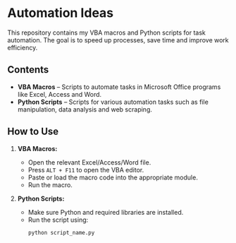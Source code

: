 # Automation Ideas

This repository contains my VBA macros and Python scripts for task automation. The goal is to speed up processes, save time and improve work efficiency.

## Contents

- **VBA Macros** – Scripts to automate tasks in Microsoft Office programs like Excel, Access and Word.
- **Python Scripts** – Scripts for various automation tasks such as file manipulation, data analysis and web scraping.

## How to Use

1. **VBA Macros:**
   - Open the relevant Excel/Access/Word file.
   - Press `ALT + F11` to open the VBA editor.
   - Paste or load the macro code into the appropriate module.
   - Run the macro.

2. **Python Scripts:**
   - Make sure Python and required libraries are installed.
   - Run the script using:
     ```bash
     python script_name.py
     ```
